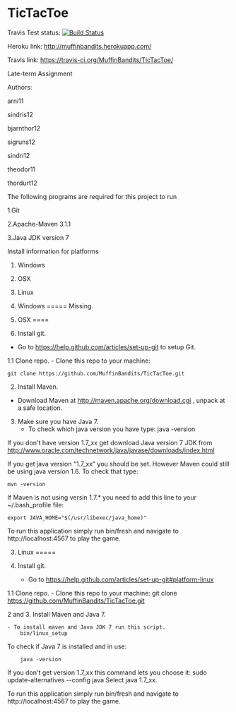 TicTacToe
=========
Travis Test status: [![Build Status](https://travis-ci.org/MuffinBandits/TicTacToe.png?branch=master)](https://travis-ci.org/MuffinBandits/TicTacToe.png?branch=master)

Heroku link: http://muffinbandits.herokuapp.com/

Travis link: https://travis-ci.org/MuffinBandits/TicTacToe/

Late-term Assignment

Authors:

arni11

sindris12

bjarnthor12

sigruns12

sindri12

theodor11

thordurt12

The following programs are required for this project to run 

1.Git

2.Apache-Maven 3.1.1

3.Java JDK version 7

Install information for platforms

1. Windows
2. OSX 
3. Linux



1. Windows 
=====
Missing.



2. OSX
====

1. Install git.
- Go to https://help.github.com/articles/set-up-git to setup Git.

1.1 Clone repo.
    - Clone this repo to your machine:
    
    git clone https://github.com/MuffinBandits/TicTacToe.git

2. Install Maven.
-  Download Maven at http://maven.apache.org/download.cgi , unpack at a safe location.


3. Make sure you have Java 7.
    - To check which java version you have type:
                java -version

If you don't have version 1.7_xx get  download Java version 7 JDK from http://www.oracle.com/technetwork/java/javase/downloads/index.html

If you get java version "1.7_xx" you should be set. However Maven could still be using java version 1.6. To check that type: 
    
    mvn -version

If Maven is not using versin 1.7.* you need to add this line to your ~/.bash_profile file:

    export JAVA_HOME="$(/usr/libexec/java_home)"    

To run this application simply run bin/fresh and navigate to http://localhost:4567 to play the game.


3. Linux 
=====

1. Install git.
    - Go to https://help.github.com/articles/set-up-git#platform-linux

1.1 Clone repo.
    - Clone this repo to your machine:
        git clone https://github.com/MuffinBandits/TicTacToe.git

2 and 3. Install Maven and Java 7.

    - To install maven and Java JDK 7 run this script.
        bin/linux_setup

To check if Java 7 is installed and in use:

        java -version

If you don't get version 1.7_xx this command lets you choose it:
        sudo update-alternatives --config java
        Select java 1.7_xx.


To run this application simply run bin/fresh and navigate to http://localhost:4567 to play the game.


    
    
